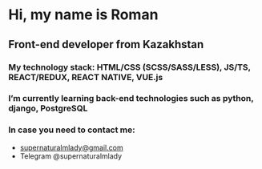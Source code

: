 # Hi, my name is Roman
## Front-end developer from Kazakhstan
### My technology stack: HTML/CSS (SCSS/SASS/LESS), JS/TS, REACT/REDUX, REACT NATIVE, VUE.js
### I’m currently learning back-end technologies such as python, django, PostgreSQL
### In case you need to contact me:
- supernaturalmlady@gmail.com
- Telegram @supernaturalmlady
